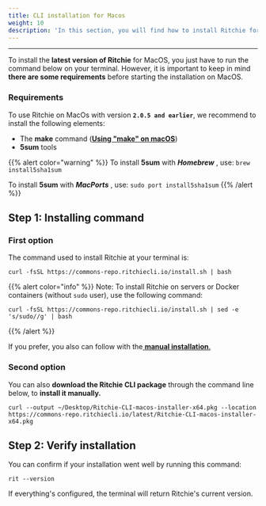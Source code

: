 ```yaml
---
title: CLI installation for Macos
weight: 10
description: 'In this section, you will find how to install Ritchie for MacOs.'
---
```


---

To install the **latest version of Ritchie** for MacOS, you just have to run the command below on your terminal. However, it is important to keep in mind **there are some requirements** before starting the installation on MacOS.

### **Requirements**

To use Ritchie on MacOs with version **`2.0.5 and earlier`**, we recommend to install the following elements:

* The **make** command \([**Using "make" on macOS**](https://stackoverflow.com/questions/1469994/using-make-on-os-x)\)
* **5sum** tools

{{% alert color="warning" %}}
To install **5sum** with _**Homebrew**_ , use: `brew install5sha1sum`

To install **5sum** with _**MacPorts**_ , use: `sudo port install5sha1sum`
{{% /alert %}}

## Step 1: Installing command

### First option

The command used to install Ritchie at your terminal is:

```text
curl -fsSL https://commons-repo.ritchiecli.io/install.sh | bash
```

{{% alert color="info" %}}
Note: To install Ritchie on servers or Docker containers (without `sudo` user), use the following command:

```text
curl -fsSL https://commons-repo.ritchiecli.io/install.sh | sed -e 's/sudo//g' | bash
```

{{% /alert %}}

If you prefer, you also can follow with the[ **manual installation**.](/getting-started/manual-installation/)

### Second option

You can also **download the Ritchie CLI package** through the command line below, to **install it manually.**

```text
curl --output ~/Desktop/Ritchie-CLI-macos-installer-x64.pkg --location https://commons-repo.ritchiecli.io/latest/Ritchie-CLI-macos-installer-x64.pkg
```

## Step 2: Verify installation

You can confirm if your installation went well by running this command:

```text
rit --version
```

If everything's configured, the terminal will return Ritchie's current version.
